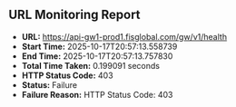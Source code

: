 ## URL Monitoring Report

- **URL:** https://api-gw1-prod1.fisglobal.com/gw/v1/health
- **Start Time:** 2025-10-17T20:57:13.558739
- **End Time:** 2025-10-17T20:57:13.757830
- **Total Time Taken:** 0.199091 seconds
- **HTTP Status Code:** 403
- **Status:** Failure
- **Failure Reason:** HTTP Status Code: 403
